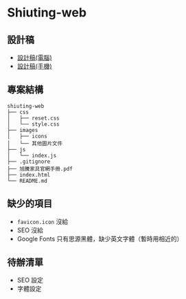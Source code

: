 # Shiuting-web

## 設計稿
- [設計稿(電腦)](https://xd.adobe.com/view/969583ab-c50d-4d38-8b8b-5043017a6a6b-c3c6/)
- [設計稿(手機)](https://xd.adobe.com/view/2ffa28ff-e770-4c35-8a6f-ab2c24a1642b-7aa9/)

## 專案結構

```plaintext
shiuting-web
├── css
│   ├── reset.css
│   └── style.css
├── images
│   ├── icons
│   └── 其他圖片文件
├── js
│   └── index.js
├── .gitignore
├── 旭騰家具官網手冊.pdf
├── index.html
└── README.md
```

## 缺少的項目
- `favicon.icon` 沒給
- SEO 沒給
- Google Fonts 只有思源黑體，缺少英文字體（暫時用相近的）

## 待辦清單
- SEO 設定
- 字體設定
